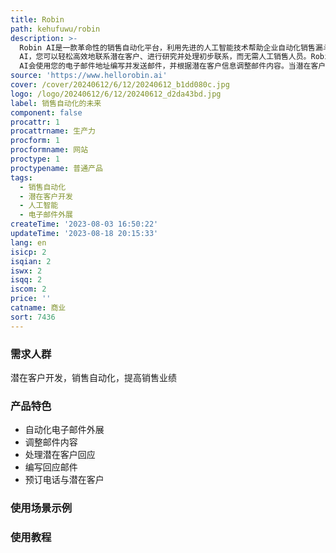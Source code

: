 ```yaml
---
title: Robin
path: kehufuwu/robin
description: >-
  Robin AI是一款革命性的销售自动化平台，利用先进的人工智能技术帮助企业自动化销售漏斗的顶部。通过Robin
  AI，您可以轻松高效地联系潜在客户、进行研究并处理初步联系，而无需人工销售人员。Robin
  AI会使用您的电子邮件地址编写并发送邮件，并根据潜在客户信息调整邮件内容。当潜在客户回复时，只需将邮件转发给Robin，它将编写回应邮件，并致力于预订与潜在客户的电话，以便您的销售团队接手。当前处于Alpha版本，敬请关注我们即将推出的更多功能！
source: 'https://www.hellorobin.ai'
cover: /cover/20240612/6/12/20240612_b1dd080c.jpg
logo: /logo/20240612/6/12/20240612_d2da43bd.jpg
label: 销售自动化的未来
component: false
procattr: 1
procattrname: 生产力
procform: 1
procformname: 网站
proctype: 1
proctypename: 普通产品
tags:
  - 销售自动化
  - 潜在客户开发
  - 人工智能
  - 电子邮件外展
createTime: '2023-08-03 16:50:22'
updateTime: '2023-08-18 20:15:33'
lang: en
isicp: 2
isqian: 2
iswx: 2
isqq: 2
iscom: 2
price: ''
catname: 商业
sort: 7436
---
```




### 需求人群
潜在客户开发，销售自动化，提高销售业绩

### 产品特色
- 自动化电子邮件外展
- 调整邮件内容
- 处理潜在客户回应
- 编写回应邮件
- 预订电话与潜在客户

### 使用场景示例


### 使用教程


  
